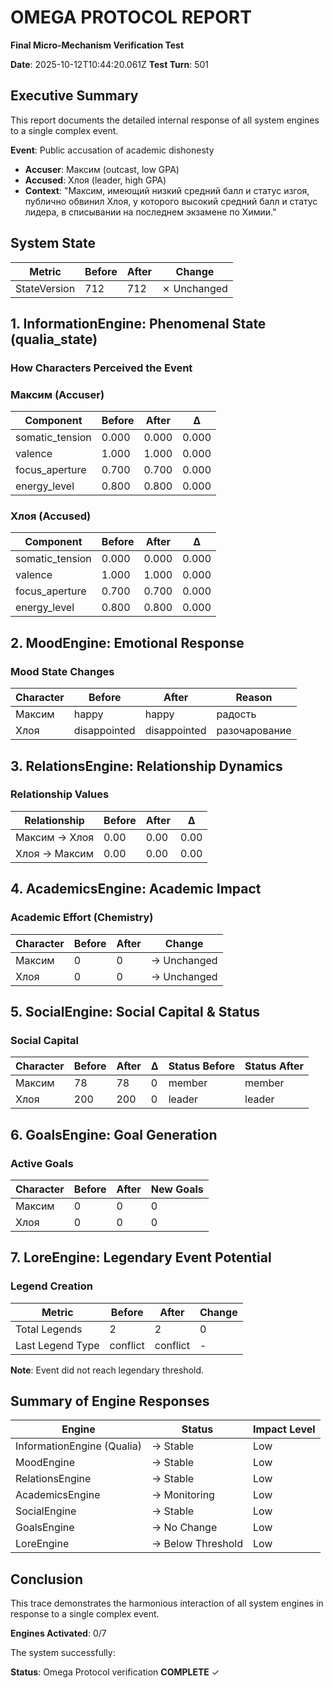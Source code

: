 # OMEGA PROTOCOL REPORT

**Final Micro-Mechanism Verification Test**

**Date**: 2025-10-12T10:44:20.061Z
**Test Turn**: 501

## Executive Summary

This report documents the detailed internal response of all system engines to a single complex event.

**Event**: Public accusation of academic dishonesty
- **Accuser**: Максим (outcast, low GPA)
- **Accused**: Хлоя (leader, high GPA)
- **Context**: "Максим, имеющий низкий средний балл и статус изгоя, публично обвинил Хлоя, у которого высокий средний балл и статус лидера, в списывании на последнем экзамене по Химии."

## System State

| Metric | Before | After | Change |
|--------|--------|-------|--------|
| StateVersion | 712 | 712 | ✗ Unchanged |

## 1. InformationEngine: Phenomenal State (qualia_state)

### How Characters Perceived the Event

### Максим (Accuser)

| Component | Before | After | Δ |
|-----------|--------|-------|---|
| somatic_tension | 0.000 | 0.000 | 0.000 |
| valence | 1.000 | 1.000 | 0.000 |
| focus_aperture | 0.700 | 0.700 | 0.000 |
| energy_level | 0.800 | 0.800 | 0.000 |

### Хлоя (Accused)

| Component | Before | After | Δ |
|-----------|--------|-------|---|
| somatic_tension | 0.000 | 0.000 | 0.000 |
| valence | 1.000 | 1.000 | 0.000 |
| focus_aperture | 0.700 | 0.700 | 0.000 |
| energy_level | 0.800 | 0.800 | 0.000 |

## 2. MoodEngine: Emotional Response

### Mood State Changes

| Character | Before | After | Reason |
|-----------|--------|-------|--------|
| Максим | happy | happy | радость |
| Хлоя | disappointed | disappointed | разочарование |

## 3. RelationsEngine: Relationship Dynamics

### Relationship Values

| Relationship | Before | After | Δ |
|--------------|--------|-------|---|
| Максим → Хлоя | 0.00 | 0.00 | 0.00 |
| Хлоя → Максим | 0.00 | 0.00 | 0.00 |

## 4. AcademicsEngine: Academic Impact

### Academic Effort (Chemistry)

| Character | Before | After | Change |
|-----------|--------|-------|--------|
| Максим | 0 | 0 | → Unchanged |
| Хлоя | 0 | 0 | → Unchanged |

## 5. SocialEngine: Social Capital & Status

### Social Capital

| Character | Before | After | Δ | Status Before | Status After |
|-----------|--------|-------|---|---------------|--------------|
| Максим | 78 | 78 | 0 | member | member |
| Хлоя | 200 | 200 | 0 | leader | leader |

## 6. GoalsEngine: Goal Generation

### Active Goals

| Character | Before | After | New Goals |
|-----------|--------|-------|-----------|
| Максим | 0 | 0 | 0 |
| Хлоя | 0 | 0 | 0 |

## 7. LoreEngine: Legendary Event Potential

### Legend Creation

| Metric | Before | After | Change |
|--------|--------|-------|--------|
| Total Legends | 2 | 2 | 0 |
| Last Legend Type | conflict | conflict | - |

**Note**: Event did not reach legendary threshold.

## Summary of Engine Responses

| Engine | Status | Impact Level |
|--------|--------|--------------|
| InformationEngine (Qualia) | → Stable | Low |
| MoodEngine | → Stable | Low |
| RelationsEngine | → Stable | Low |
| AcademicsEngine | → Monitoring | Low |
| SocialEngine | → Stable | Low |
| GoalsEngine | → No Change | Low |
| LoreEngine | → Below Threshold | Low |

## Conclusion

This trace demonstrates the harmonious interaction of all system engines in response to a single complex event.

**Engines Activated**: 0/7

The system successfully:

**Status**: Omega Protocol verification **COMPLETE** ✓
